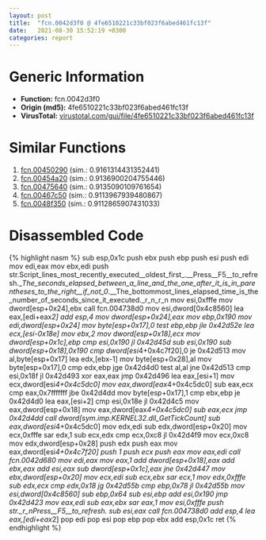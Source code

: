 ```yaml
---
layout: post
title:  "fcn.0042d3f0 @ 4fe6510221c33bf023f6abed461fc13f"
date:   2021-08-30 15:52:19 +0300
categories: report
---
```


# Generic Information
- **Function:** fcn.0042d3f0
- **Origin (md5):** 4fe6510221c33bf023f6abed461fc13f
- **VirusTotal:** [virustotal.com/gui/file/4fe6510221c33bf023f6abed461fc13f][virustotal_ref]



# Similar Functions

1. [fcn.00450290][similar_1_ref] (sim.: 0.9161314431352441)
2. [fcn.00454a20][similar_2_ref] (sim.: 0.9136900204755446)
3. [fcn.00475640][similar_3_ref] (sim.: 0.9135090109761654)
4. [fcn.00467c50][similar_4_ref] (sim.: 0.9113967939480867)
5. [fcn.0048f350][similar_5_ref] (sim.: 0.9112865907431033)


# Disassembled Code

{% highlight nasm %}
sub esp,0x1c
push ebx
push ebp
push esi
push edi
mov edi,eax
mov ebx,edi
push str.Script_lines_most_recently_executed__oldest_first_.__Press__F5__to_refresh.__The_seconds_elapsed_between_a_line_and_the_one_after_it_is_in_parentheses_to_the_right__if_not_0_.__The_bottommost_lines_elapsed_time_is_the_number_of_seconds_since_it_executed._r_n_r_n
mov esi,0xfffe
mov dword[esp+0x24],ebx
call fcn.004738d0
mov esi,dword[0x4c8560]
lea eax,[edi+eax*2]
add esp,4
mov dword[esp+0x24],eax
mov ebp,0x190
mov edi,dword[esp+0x24]
mov byte[esp+0x17],0
test ebp,ebp
jle 0x42d52e
lea ecx,[esi-0x18e]
mov ebx,2
mov dword[esp+0x18],ecx
mov dword[esp+0x1c],ebp
cmp esi,0x190
jl 0x42d45d
sub esi,0x190
sub dword[esp+0x18],0x190
cmp dword[esi*4+0x4c7f20],0
je 0x42d513
mov al,byte[esp+0x17]
lea edx,[ebx-1]
mov byte[esp+0x28],al
mov byte[esp+0x17],0
cmp edx,ebp
jge 0x42d4d0
test al,al
jne 0x42d513
cmp esi,0x18f
jl 0x42d493
xor eax,eax
jmp 0x42d496
lea eax,[esi+1]
mov ecx,dword[esi*4+0x4c5dc0]
mov eax,dword[eax*4+0x4c5dc0]
sub eax,ecx
cmp eax,0x7fffffff
jbe 0x42d4dd
mov byte[esp+0x17],1
cmp ebx,ebp
je 0x42d4d0
lea eax,[esi+2]
cmp esi,0x18e
jl 0x42d4c5
mov eax,dword[esp+0x18]
mov eax,dword[eax*4+0x4c5dc0]
sub eax,ecx
jmp 0x42d4dd
call dword[sym.imp.KERNEL32.dll_GetTickCount]
sub eax,dword[esi*4+0x4c5dc0]
mov edx,edi
sub edx,dword[esp+0x20]
mov ecx,0xfffe
sar edx,1
sub ecx,edx
cmp ecx,0xc8
jl 0x42d4f9
mov ecx,0xc8
mov edx,dword[esp+0x28]
push edx
push eax
mov eax,dword[esi*4+0x4c7f20]
push 1
push ecx
push eax
mov eax,edi
call fcn.0042d680
mov edi,eax
mov eax,1
add dword[esp+0x18],eax
add ebx,eax
add esi,eax
sub dword[esp+0x1c],eax
jne 0x42d447
mov ebx,dword[esp+0x20]
mov ecx,edi
sub ecx,ebx
sar ecx,1
mov edx,0xfffe
sub edx,ecx
cmp edx,0x18
jg 0x42d55b
cmp ebp,0x78
jl 0x42d55b
mov esi,dword[0x4c8560]
sub ebp,0x64
sub esi,ebp
add esi,0x190
jmp 0x42d423
mov eax,edi
sub eax,ebx
sar eax,1
mov esi,0xfffe
push str._r_nPress__F5__to_refresh.
sub esi,eax
call fcn.004738d0
add esp,4
lea eax,[edi+eax*2]
pop edi
pop esi
pop ebp
pop ebx
add esp,0x1c
ret 
{% endhighlight %}


[similar_1_ref]: /report/fcn.00450290@4fe6510221c33bf023f6abed461fc13f
[similar_2_ref]: /report/fcn.00454a20@4fe6510221c33bf023f6abed461fc13f
[similar_3_ref]: /report/fcn.00475640@4fe6510221c33bf023f6abed461fc13f
[similar_4_ref]: /report/fcn.00467c50@4fe6510221c33bf023f6abed461fc13f
[similar_5_ref]: /report/fcn.0048f350@3e981d1767f44f5fe2446a49ffe52f4e
[virustotal_ref]: https://www.virustotal.com/gui/file/4fe6510221c33bf023f6abed461fc13f